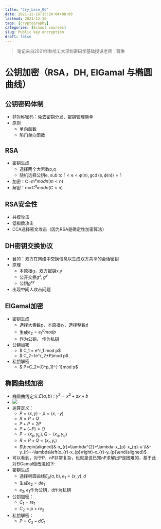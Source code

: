 ```yaml
---
title: "Cry_base_06"
date: 2021-12-16T15:24:04+08:00
lastmod: 2021-12-16
tags: [cryptography]
categories: [School courses]
slug: Public key encryption
draft: false
---
```

> 笔记来自2021年秋哈工大深圳密码学基础授课老师：蒋琳

# 公钥加密（RSA，DH, ElGamal 与椭圆曲线）
## 公钥密码体制
- 非对称密码：免去密钥分发、密钥管理简单
- 原则
    - 单向函数
    - 陷门单向函数
## RSA
- 密钥生成
    - 选择两个大素数p,q
    - 随机选择公钥e,$\text { sub to } 1<\mathrm{e}<\phi(\mathrm{n}), \operatorname{gcd}(\mathrm{e}, \phi(\mathrm{n}))=1$
- 加密：C=$m^e mod n (m < n)$
- 解密：m=$C^d mod n (C < n)$
## RSA安全性
- 共模攻击
- 低指数攻击
- CCA选择密文攻击（因为RSA是确定性加密算法）
## DH密钥交换协议
- 目的：双方在网络中交换信息以生成双方共享的会话密钥
- 原理
    - 本原根g，双方密钥x,y
    - 公开交换$g^x,g^y$
    - 公钥$g^{xy}$
- 出现中间人攻击问题
## ElGamal加密
- 密钥生成
    - 选择大素数p，本原根$e_1$，选择整数d
    - 生成$e_2 = e^d_1 mod p$
    - 作为公钥， 作为私钥
- 公钥加密
    - $ C_1 = e^r_1 mod p$
    - $ C_2=(e^r_2*P)mod p$
- 私钥解密
    - $ P=C_2*(C^p_1)^{-1}mod p$
## 椭圆曲线加密
- 椭圆曲线定义:$E(a,b):y^2=x^3+ax+b$
- ![](https://raw.githubusercontent.com/QizhengZou/Image_hosting_rep/main/20211219093940.png)
- 运算定义：
    - $P=(x,y) -p=(x,-y)$
    - $R=P+Q$
    - $P+P=2P$
    - $P+(-P)=O$
    - $P=(x_p,y_p),Q=(x_q,y_q)$
    - $R=P+Q=(x_r,y_r)$
    - $\begin{aligned}&-x_{r}=\lambda^{2}+\lambda-x_{p}-x_{q}-a \\&-y_{r}=-\lambda\left(x_{r}-x_{p}\right)-x_{r}-y_{p}\end{aligned}$
- 可以看到，对于P，nP非常复杂，也就是说已知nP求解出P是困难的，基于此对ElGamal做改进如下:
- 密钥生成
    - 选择椭圆曲线$E_p(a,b),e_1=(x,y),d$
    - 生成$e_2=de_1$
    - $e_2,e_1$作为公钥，d作为私钥
- 公钥加密：
    - $C_1=re_1$
    - $C_2=p+re_2$
- 私钥解密：
    - $P=C_2-dC_1$


